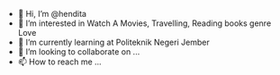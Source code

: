 - 👋 Hi, I’m @hendita
- 👀 I’m interested in Watch A Movies, Travelling, Reading books genre Love
- 🌱 I’m currently learning at Politeknik Negeri Jember
- 💞️ I’m looking to collaborate on ...
- 📫 How to reach me ...

<!---
hendita/hendita is a ✨ special ✨ repository because its `README.md` (this file) appears on your GitHub profile.
You can click the Preview link to take a look at your changes.
--->
